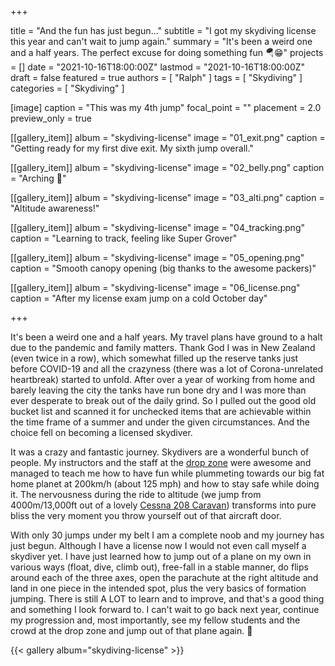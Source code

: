 +++

title = "And the fun has just begun..."
subtitle = "I got my skydiving license this year and can't wait to jump again."
summary = "It's been a weird one and a half years. The perfect excuse for doing something fun 🪂😁"
projects = []
date = "2021-10-16T18:00:00Z"
lastmod = "2021-10-16T18:00:00Z"
draft = false
featured = true
authors = [
  "Ralph"
]
tags = [
  "Skydiving"
]
categories = [
  "Skydiving"
]

[image]
caption = "This was my 4th jump"
focal_point = ""
placement = 2.0
preview_only = true

[[gallery_item]]
  album = "skydiving-license"
  image = "01_exit.png"
  caption = "Getting ready for my first dive exit. My sixth jump overall."

[[gallery_item]]
  album = "skydiving-license"
  image = "02_belly.png"
  caption = "Arching 🍌"

[[gallery_item]]
  album = "skydiving-license"
  image = "03_alti.png"
  caption = "Altitude awareness!"

[[gallery_item]]
  album = "skydiving-license"
  image = "04_tracking.png"
  caption = "Learning to track, feeling like Super Grover"

[[gallery_item]]
  album = "skydiving-license"
  image = "05_opening.png"
  caption = "Smooth canopy opening (big thanks to the awesome packers)"

[[gallery_item]]
  album = "skydiving-license"
  image = "06_license.png"
  caption = "After my license exam jump on a cold October day"

+++

It's been a weird one and a half years. My travel plans have ground to a halt due to the pandemic and family matters. Thank God I was in New Zealand (even twice in a row), which somewhat filled up the reserve tanks just before COVID-19 and all the crazyness (there was a lot of Corona-unrelated heartbreak) started to unfold. After over a year of working from home and barely leaving the city the tanks have run bone dry and I was more than ever desperate to break out of the daily grind. So I pulled out the good old bucket list and scanned it for unchecked items that are achievable within the time frame of a summer and under the given circumstances. And the choice fell on becoming a licensed skydiver.

It was a crazy and fantastic journey. Skydivers are a wonderful bunch of people. My instructors and the staff at the [drop zone](https://www.gojump.de/home/) were awesome and managed to teach me how to have fun while plummeting towards our big fat home planet at 200km/h (about 125 mph) and how to stay safe while doing it. The nervousness during the ride to altitude (we jump from 4000m/13,000ft out of a lovely [Cessna 208 Caravan](https://www.openspotter.org/bild.php?blid=69633)) transforms into pure bliss the very moment you throw yourself out of that aircraft door.

With only 30 jumps under my belt I am a complete noob and my journey has just begun. Although I have a license now I would not even call myself a skydiver yet. I have just learned how to jump out of a plane on my own in various ways (float, dive, climb out), free-fall in a stable manner, do flips around each of the three axes, open the parachute at the right altitude and land in one piece in the intended spot, plus the very basics of formation jumping. There is still A LOT to learn and to improve, and that's a good thing and something I look forward to. I can't wait to go back next year, continue my progression and, most importantly, see my fellow students and the crowd at the drop zone and jump out of that plane again. 🤙

{{< gallery album="skydiving-license" >}}